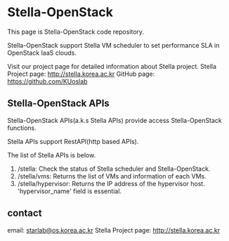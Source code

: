 # Stella-OpenStack
This page is Stella-OpenStack code repository.

Stella-OpenStack support Stella VM scheduler to set performance SLA in OpenStack IaaS clouds. 

Visit our project page for detailed information about Stella project.
Stella Project page: http://stella.korea.ac.kr
GitHub page: https://github.com/KUoslab

## Stella-OpenStack APIs
Stella-OpenStack APIs(a.k.s Stella APIs) provide access Stella-OpenStack functions.

Stella APIs support RestAPI(http based APIs).

The list of Stella APIs is below. 

1. /stella: Check the status of Stella scheduler and Stella-OpenStack.
2. /stella/vms: Returns the list of VMs and information of each VMs.
3. /stella/hypervisor: Returns the IP address of the hypervisor host. 'hypervisor_name' field is essential.

## contact
email: starlab@os.korea.ac.kr
Stella Project page: http://stella.korea.ac.kr
